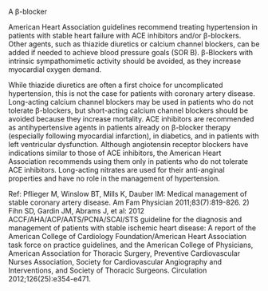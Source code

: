 A β-blocker

American Heart Association guidelines recommend treating hypertension in patients with stable heart failure with ACE inhibitors and/or β-blockers. Other agents, such as thiazide diuretics or calcium channel blockers, can be added if needed to achieve blood pressure goals (SOR B). β-Blockers with intrinsic sympathomimetic activity should be avoided, as they increase myocardial oxygen demand.

While thiazide diuretics are often a first choice for uncomplicated hypertension, this is not the case for patients with coronary artery disease. Long-acting calcium channel blockers may be used in patients who do not tolerate β-blockers, but short-acting calcium channel blockers should be avoided because they increase mortality. ACE inhibitors are recommended as antihypertensive agents in patients already on β-blocker therapy (especially following myocardial infarction), in diabetics, and in patients with left ventricular dysfunction. Although angiotensin receptor blockers have indications similar to those of ACE inhibitors, the American Heart Association recommends using them only in patients who do not tolerate ACE inhibitors. Long-acting nitrates are used for their anti-anginal properties and have no role in the management of hypertension.

Ref:  Pflieger M, Winslow BT, Mills K, Dauber IM: Medical management of stable coronary artery disease. Am Fam Physician 2011;83(7):819-826. 2) Fihn SD, Gardin JM, Abrams J, et al: 2012 ACCF/AHA/ACP/AATS/PCNA/SCAI/STS guideline for the diagnosis and management of patients with stable ischemic heart disease: A report of the American College of Cardiology Foundation/American Heart Association task force on practice guidelines, and the American College of Physicians, American Association for Thoracic Surgery, Preventive Cardiovascular Nurses Association, Society for Cardiovascular Angiography and Interventions, and Society of Thoracic Surgeons. Circulation 2012;126(25):e354-e471.